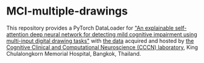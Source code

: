 # MCI-multiple-drawings

This repository provides a PyTorch DataLoader for ["An explainable self-attention deep neural network for detecting mild cognitive impairment using multi-input digital drawing tasks"](https://alzres.biomedcentral.com/articles/10.1186/s13195-022-01043-2) with [the data](https://github.com/cccnlab/MCI-multiple-drawings) acquired and hosted by [the Cognitive Clinical and Computational Neuroscience (CCCN) laboratory](https://cccnlab.co/), King Chulalongkorn Memorial Hospital, Bangkok, Thailand.
